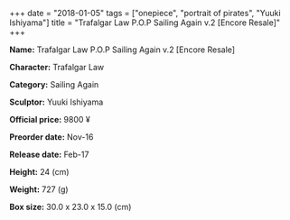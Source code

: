 +++
date = "2018-01-05"
tags = ["onepiece", "portrait of pirates", "Yuuki Ishiyama"]
title = "Trafalgar Law P.O.P Sailing Again v.2 [Encore Resale]"
+++

**Name:** Trafalgar Law P.O.P Sailing Again v.2 [Encore Resale]

**Character:** Trafalgar Law

**Category:** Sailing Again 

**Sculptor:** Yuuki Ishiyama

**Official price:** 9800 ¥

**Preorder date:** Nov-16

**Release date:** Feb-17

**Height:** 24 (cm)

**Weight:** 727 (g)

**Box size:** 30.0 x 23.0 x 15.0 (cm)



